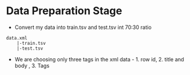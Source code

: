 # Data Preparation Stage 

- Convert my data into train.tsv and test.tsv int 70:30 ratio

```
data.xml
    |-train.tsv
    |-test.tsv
```

- We are choosing only three tags in the xml data - 1. row id, 2. title and body , 3. Tags